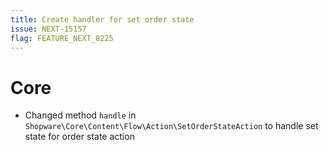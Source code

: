 ```yaml
---
title: Create handler for set order state
issue: NEXT-15157
flag: FEATURE_NEXT_8225
---
```

# Core
* Changed method `handle` in `Shopware\Core\Content\Flow\Action\SetOrderStateAction` to handle set state for order state action
